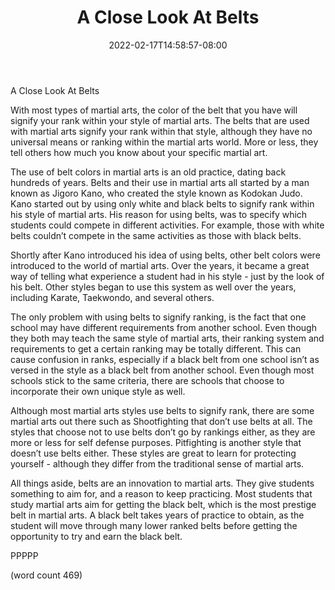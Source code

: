 ﻿---
title: "A Close Look At Belts"
date: 2022-02-17T14:58:57-08:00
description: "Martial Arts Tips for Web Success"
featured_image: "/images/Martial Arts.jpg"
tags: ["Martial Arts"]
---

A Close Look At Belts

With most types of martial arts, the color of the belt that you have will signify your rank within your style of martial arts.  The belts that are used with martial arts signify your rank within that style, although they have no universal means or ranking within the martial arts world.  More or less, they tell others how much you know about your specific martial art.

The use of belt colors in martial arts is an old practice, dating back hundreds of years.  Belts and their use in martial arts all started by a man known as Jigoro Kano, who created the style known as Kodokan Judo.  Kano started out by using only white and black belts to signify rank within his style of martial arts.  His reason for using belts, was to specify which students could compete in different activities.  For example, those with white belts couldn’t compete in the same activities as those with black belts.
 
Shortly after Kano introduced his idea of using belts, other belt colors were introduced to the world of martial arts.  Over the years, it became a great way of telling what experience a student had in his style - just by the look of his belt.  Other styles began to use this system as well over the years, including Karate, Taekwondo, and several others.

The only problem with using belts to signify ranking, is the fact that one school may have different requirements from another school.  Even though they both may teach the same style of martial arts, their ranking system and requirements to get a certain ranking may be totally different.  This can cause confusion in ranks, especially if a black belt from one school isn’t as versed in the style as a black belt from another school.  Even though most schools stick to the same criteria, there are schools that choose to incorporate their own unique style as well.

Although most martial arts styles use belts to signify rank, there are some martial arts out there such as Shootfighting that don’t use belts at all.  The styles that choose not to use belts don’t go by rankings either, as they are more or less for self defense purposes.  Pitfighting is another style that doesn’t use belts either.  These styles are great to learn for protecting yourself - although they differ from the traditional sense of martial arts.

All things aside, belts are an innovation to martial arts.  They give students something to aim for, and a reason to keep practicing.  Most students that study martial arts aim for getting the black belt, which is the most prestige belt in martial arts.  A black belt takes years of practice to obtain, as the student will move through many lower ranked belts before getting the opportunity to try and earn the black belt.
 
PPPPP

(word count 469)
